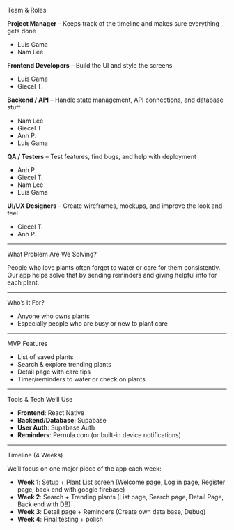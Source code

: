 Team & Roles

**Project Manager** – Keeps track of the timeline and makes sure everything gets done

* Luis Gama
* Nam Lee

**Frontend Developers** – Build the UI and style the screens

* Luis Gama
* Giecel T.

**Backend / API** – Handle state management, API connections, and database stuff

* Nam Lee
* Giecel T.
* Anh P.
* Luis Gama

**QA / Testers** – Test features, find bugs, and help with deployment

* Anh P.
* Giecel T.
* Nam Lee
* Luis Gama

**UI/UX Designers** – Create wireframes, mockups, and improve the look and feel

* Giecel T.
* Anh P.

---

What Problem Are We Solving?

People who love plants often forget to water or care for them consistently. Our app helps solve that by sending reminders and giving helpful info for each plant.

---

Who’s It For?

* Anyone who owns plants
* Especially people who are busy or new to plant care

---

MVP Features

* List of saved plants
* Search & explore trending plants
* Detail page with care tips
* Timer/reminders to water or check on plants

---

Tools & Tech We’ll Use

* **Frontend**: React Native
* **Backend/Database**: Supabase
* **User Auth**: Supabase Auth
* **Reminders**: Pernula.com (or built-in device notifications)

---

Timeline (4 Weeks)

We’ll focus on one major piece of the app each week:

* **Week 1**: Setup + Plant List screen (Welcome page, Log in page, Register page, back end with google firebase)
* **Week 2**: Search + Trending plants (List page,  Search page, Detail Page, Back end with DB) 
* **Week 3**: Detail page + Reminders (Create own data base, Debug)
* **Week 4**: Final testing + polish
